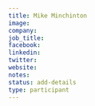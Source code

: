 ```yaml
---
title: Mike Minchinton
image:
company:
job_title:
facebook:
linkedin:
twitter:
website:
notes:
status: add-details
type: participant
---
```


<!-- put more details about participant here -->

